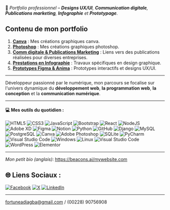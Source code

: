 🔗 *Portfolio professionnel – **Designs UX/UI**, **Communication digitale**, **Publications marketing**, **Infographie** et **Prototypage**.*
## Contenu de mon portfolio  
1. **[Canva](./assets/Canva/Readme.md)** : Mes créations graphiques canva.
2. **[Photoshop](./assets/Photoshop/Readme.md)** : Mes créations graphiques photoshop.  
3. **[Comm digitale & Publications Marketing](./assets/Comm_digitale_&_Publications_Marketing/Readme.md)** : Liens vers des publications réalisées pour diverses entreprises.  
4. **[Prestations en Infographie](./assets/Prestations_en_Infographie/Readme.md)** : Travaux spécifiques en design graphique.  
5. **[Prototypes Figma & Anima](./assets/Prototypes_Figma_&_Anima/Readme.md)** : Prototypes interactifs et designs UX/UI.  

---

Développeur passionné par le numérique, mon parcours se focalise sur l'univers dynamique du **développement web**, **la programmation web**, **la conception** et la **communication numérique**.

---

#### 💻 Mes outils du quotidien :
![HTML5](https://img.shields.io/badge/html5-%23E34F26.svg?style=flat&logo=html5&logoColor=white)
![CSS3](https://img.shields.io/badge/css3-%231572B6.svg?style=flat&logo=css3&logoColor=white)
![JavaScript](https://img.shields.io/badge/javascript-%23323330.svg?style=flat&logo=javascript&logoColor=%23F7DF1E)
![Bootstrap](https://img.shields.io/badge/bootstrap-%23563D7C.svg?style=flat&logo=bootstrap&logoColor=white)
![React](https://img.shields.io/badge/react-%2320232a.svg?style=flat&logo=react&logoColor=%2361DAFB)
![NodeJS](https://img.shields.io/badge/node.js-6DA55F?style=flat&logo=node.js&logoColor=white) 
![Adobe XD](https://img.shields.io/badge/Adobe%20XD-470137?style=flat&logo=Adobe%20XD&logoColor=#FF61F6) 
![Figma](https://img.shields.io/badge/figma-%23F24E1E.svg?style=flat&logo=figma&logoColor=white)
![Notion](https://img.shields.io/badge/Notion-%23000000.svg?style=flat&logo=notion&logoColor=white)
![Python](https://img.shields.io/badge/Python-%2314354C.svg?style=flat&logo=python&logoColor=white) 
![GitHub](https://img.shields.io/badge/GitHub-%23181717.svg?style=flat&logo=github&logoColor=white)
![Django](https://img.shields.io/badge/Django-%23092E20.svg?style=flat&logo=django&logoColor=white) 
![MySQL](https://img.shields.io/badge/MySQL-%2300f.svg?style=flat&logo=mysql&logoColor=white) 
![PostgreSQL](https://img.shields.io/badge/PostgreSQL-%23316192.svg?style=flat&logo=postgresql&logoColor=white)
![Canva](https://img.shields.io/badge/Canva-%2300C4CC.svg?style=flat&logo=canva&logoColor=white)
![Adobe Photoshop](https://img.shields.io/badge/Adobe%20Photoshop-%2331A8FF.svg?style=flat&logo=adobephotoshop&logoColor=white)
![SQLite](https://img.shields.io/badge/SQLite-%2307405e.svg?style=flat&logo=sqlite&logoColor=white)
![PyCharm](https://img.shields.io/badge/PyCharm-%23000000.svg?style=flat&logo=pycharm&logoColor=white)
![Visual Studio Code](https://img.shields.io/badge/Visual%20Studio%20Code-%23007ACC.svg?style=flat&logo=visualstudiocode&logoColor=white) 
![Windows](https://img.shields.io/badge/Windows-%230078D6.svg?style=flat&logo=windows&logoColor=white) 
![Linux](https://img.shields.io/badge/Linux-%23FCC624.svg?style=flat&logo=linux&logoColor=black) 
![Visual Studio Code](https://img.shields.io/badge/Visual%20Studio%20Code-%23007ACC.svg?style=flat&logo=visual-studio-code&logoColor=white) 
![WordPress](https://img.shields.io/badge/WordPress-%230078D6.svg?style=flat&logo=wordpress&logoColor=white) 
![Elementor](https://img.shields.io/badge/Elementor-%230078D6.svg?style=flat&logo=elementor&logoColor=white)

----------------------------------------------------------------------------------------------------------------------------------------

*Mon petit bio (anglais)*: https://beacons.ai/mywebsite.com


## 🌐 Liens Sociaux :
[![Facebook](https://img.shields.io/badge/Facebook-%23E4405F.svg?logo=facebook&logoColor=white)](https://facebook.com/fortune_tg) 
[![X](https://img.shields.io/badge/X-%230077B5.svg?logo=X&logoColor=white)](https://X.com/in/FortuneAdjagba)
[![LinkedIn](https://img.shields.io/badge/LinkedIn-%230077B5.svg?logo=linkedin&logoColor=white)](https://linkedin.com/in/FortuneAdjagba)

---
fortuneadjagba@gmail.com / (00228) 90756908
